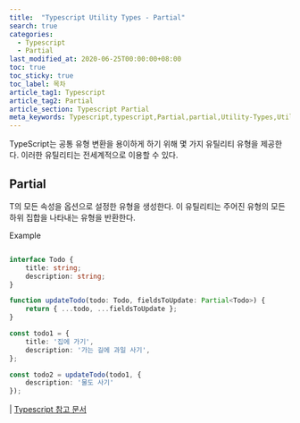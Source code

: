 ```yaml
---
title:  "Typescript Utility Types - Partial"
search: true
categories: 
  - Typescript
  - Partial
last_modified_at: 2020-06-25T00:00:00+08:00
toc: true
toc_sticky: true
toc_label: 목차
article_tag1: Typescript
article_tag2: Partial
article_section: Typescript Partial
meta_keywords: Typescript,typescript,Partial,partial,Utility-Types,Utility
---
```


TypeScript는 공통 유형 변환을 용이하게 하기 위해 몇 가지 유틸리티 유형을 제공한다. 이러한 유틸리티는 전세계적으로 이용할 수 있다.

## Partial<T>

T의 모든 속성을 옵션으로 설정한 유형을 생성한다. 이 유틸리티는 주어진 유형의 모든 하위 집합을 나타내는 유형을 반환한다.

Example
```ts

interface Todo {
    title: string;
    description: string;
}

function updateTodo(todo: Todo, fieldsToUpdate: Partial<Todo>) {
    return { ...todo, ...fieldsToUpdate };
}

const todo1 = {
    title: '집에 가기',
    description: '가는 길에 과일 사기',
};

const todo2 = updateTodo(todo1, {
    description: '물도 사기'
});

```

| [Typescript 참고 문서](https://community.algolia.com/jekyll-algolia/options.html)